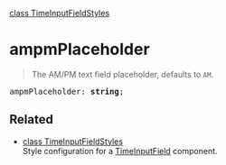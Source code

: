 [class TimeInputFieldStyles](TimeInputFieldStyles.md)

# ampmPlaceholder

> The AM/PM text field placeholder, defaults to `AM`.

<pre class="docgen_signature">ampmPlaceholder: <b>string</b>;</pre>

## Related

- [<!--{ref:class}-->class TimeInputFieldStyles](TimeInputFieldStyles.md) \
    Style configuration for a [TimeInputField](TimeInputField.md) component.
